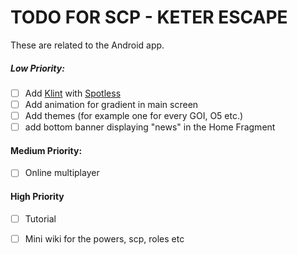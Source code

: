 # TODO FOR SCP - KETER ESCAPE

These are related to the Android app.

##### Low Priority:

- [ ] Add [Klint](https://github.com/pinterest/ktlint) with [Spotless](https://github.com/diffplug/spotless)
- [ ] Add animation for gradient in main screen
- [ ] Add themes (for example one for every GOI, O5 etc.)
- [ ] add bottom banner displaying "news" in the Home Fragment

#### Medium Priority:

- [ ] Online multiplayer

#### High Priority

- [ ] Tutorial

- [ ] Mini wiki for the powers, scp, roles etc


